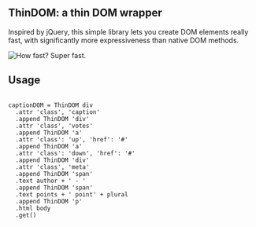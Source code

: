 ThinDOM: a thin DOM wrapper
---------------------------

Inspired by jQuery, this simple library lets you create DOM elements really fast, with
significantly more expressiveness than native DOM methods.

![How fast? Super fast.](http://i.imgur.com/nFw39JP.png)

## Usage


<pre><code>
captionDOM = ThinDOM div 
  .attr 'class', 'caption'
  .append ThinDOM 'div' 
  .attr 'class', 'votes'
  .append ThinDOM 'a' 
  .attr 'class': 'up', 'href': '#'
  .append ThinDOM 'a' 
  .attr 'class': 'down', 'href': '#'
  .append ThinDOM 'div'
  .attr 'class', 'meta'
  .append ThinDOM 'span'
  .text author + ' - '
  .append ThinDOM 'span'
  .text points + ' point' + plural
  .append ThinDOM 'p' 
  .html body 
  .get() 
</code></pre>
